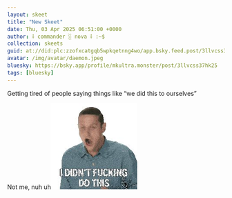 ```yaml
---
layout: skeet
title: "New Skeet"
date: Thu, 03 Apr 2025 06:51:00 +0000
author: ⸸ commander ░ nova ⸸ :~$
collection: skeets
guid: at://did:plc:zzofxcatgqb5wpkqetnng4wo/app.bsky.feed.post/3llvcss37hk25
avatar: /img/avatar/daemon.jpeg
bluesky: https://bsky.app/profile/mkultra.monster/post/3llvcss37hk25
tags: [bluesky]
---
```


Getting tired of people saying things like “we did this to ourselves”

Not me, nuh uh<img src="/assets/media/bafkreia2gpptwxs7fakf2lbbyy4fjc4femrve5j3lsopghsxjwscdwmzqi.jpeg" alt="Image">
